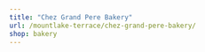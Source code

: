 ```yaml
---
title: "Chez Grand Pere Bakery"
url: /mountlake-terrace/chez-grand-pere-bakery/
shop: bakery
---
```

